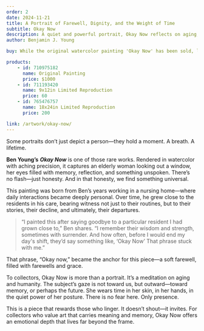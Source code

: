 ```yaml
---
order: 2
date: 2024-11-21
title: A Portrait of Farewell, Dignity, and the Weight of Time
subtitle: Okay Now
description: A quiet and powerful portrait, Okay Now reflects on aging, memory, and the tender farewells that come with the passage of time. Inspired by Ben Young’s experience working in a nursing home, the painting honors the emotional bonds he formed with residents and the quiet dignity of saying goodbye. With expressive realism and deep sensitivity, this piece invites the viewer to pause, reflect, and connect with the universal experience of letting go.
author: Benjamin J. Young

buy: While the original watercolor painting 'Okay Now' has been sold, limited edition limited reproductions are still available in various sizes. This emotionally resonant piece continues to connect with collectors, and these high-quality prints offer a meaningful way to bring its story into your own space.

products:
    - id: 710975182
      name: Original Painting
      price: $1000
    - id: 711193420
      name: 9x12in Limited Reproduction
      price: 60
    - id: 765476757
      name: 18x24in Limited Reproduction
      price: 200

link: /artwork/okay-now/
---
```


Some portraits don’t just depict a person—they hold a moment. A breath. A lifetime.

**Ben Young’s** ___Okay Now___ is one of those rare works. Rendered in watercolor with aching precision, it captures an elderly woman looking out a window, her eyes filled with memory, reflection, and something unspoken. There’s no flash—just honesty. And in that honesty, we find something universal.

<!--more-->

This painting was born from Ben’s years working in a nursing home—where daily interactions became deeply personal. Over time, he grew close to the residents in his care, bearing witness not just to their routines, but to their stories, their decline, and ultimately, their departures.

> “I painted this after saying goodbye to a particular resident I had grown close to,” Ben shares. “I remember their wisdom and strength, sometimes with surrender. And how often, before I would end my day's shift, they’d say something like, ‘Okay Now’ That phrase stuck with me.”

That phrase, “Okay now,” became the anchor for this piece—a soft farewell, filled with farewells and grace.

To collectors, Okay Now is more than a portrait. It’s a meditation on aging and humanity. The subject’s gaze is not toward us, but outward—toward memory, or perhaps the future. She wears time in her skin, in her hands, in the quiet power of her posture. There is no fear here. Only presence.

This is a piece that rewards those who linger. It doesn’t shout—it invites. For collectors who value art that carries meaning and memory, Okay Now offers an emotional depth that lives far beyond the frame.